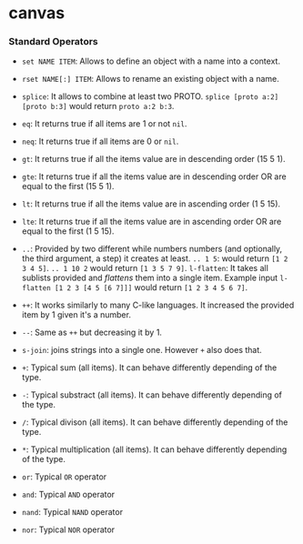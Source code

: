 # canvas

### Standard Operators

- `set NAME ITEM`: Allows to define an object with a name into a context.
- `rset NAME[:] ITEM`: Allows to rename an existing object with a name.
- `splice`: It allows to combine at least two PROTO. `splice [proto a:2] [proto b:3]` would return `proto a:2 b:3`.
- `eq`: It returns true if all items are 1 or not `nil`.
- `neq`: It returns true if all items are 0 or `nil`.
- `gt`: It returns true if all the items value are in descending order (15 5 1).
- `gte`: It returns true if all the items value are in descending order OR are equal to the first (15 5 1).
- `lt`: It returns true if all the items value are in ascending order (1 5 15).
- `lte`: It returns true if all the items value are in ascending order OR are equal to the first (1 5 15).
- `..`: Provided by two different while numbers numbers (and optionally, the third argument, a step) it creates at least. `.. 1 5`: would return `[1 2 3 4 5]`. `.. 1 10 2` would return `[1 3 5 7 9]`.
`l-flatten`: It takes all sublists provided and _flattens_ them into a single item. Example input `l-flatten [1 2 3 [4 5 [6 7]]]` would return `[1 2 3 4 5 6 7]`.
- `++`: It works similarly to many C-like languages. It increased the provided item by 1 given it's a number.
- `--`: Same as `++` but decreasing it by 1.
- `s-join`: joins strings into a single one. However `+` also does that.

- `+`: Typical sum (all items). It can behave differently depending of the type.
- `-`: Typical substract (all items). It can behave differently depending of the type.
- `/`: Typical divison (all items). It can behave differently depending of the type.
- `*`: Typical multiplication (all items). It can behave differently depending of the type.
- `or`: Typical `OR` operator
- `and`: Typical `AND` operator
- `nand`: Typical `NAND` operator
- `nor`: Typical `NOR` operator